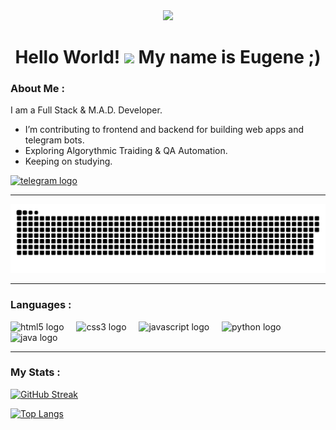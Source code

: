 <!--
## Hi there 👋

**unsigable/unsigable** is a ✨ _special_ ✨ repository because its `README.md` (this file) appears on your GitHub profile.

Here are some ideas to get you started:

- 🔭 I’m currently working on ...
- 🌱 I’m currently learning ...
- 👯 I’m looking to collaborate on ...
- 🤔 I’m looking for help with ...
- 💬 Ask me about ...
- 📫 How to reach me: ...
- 😄 Pronouns: ...
- ⚡ Fun fact: ...
-->

<div id="header" align="center">
  <img src="https://media.giphy.com/media/WUlplcMpOCEmTGBtBW/giphy.gif" width="250">
  <h1>Hello World! <img src="https://media.giphy.com/media/hvRJCLFzcasrR4ia7z/giphy.gif" width="40"> My name is Eugene ;)</h1>
</div>

### About Me :

I am a Full Stack & M.A.D. Developer.

- I’m contributing to frontend and backend for building web apps and telegram bots.
- Exploring Algorythmic Traiding & QA Automation.
- Keeping on studying.

<div>
  <a href="https://t.me/iverse_developer" target="_blank">
    <img src="https://img.shields.io/static/v1?message=Telegram&logo=telegram&label=&color=2CA5E0&logoColor=white&labelColor=&style=for-the-badge" height="25" alt="telegram logo"  />
  </a>
</div>


*****

<p align="center">
 <img width="600" src="assets/github-snake.svg" alt="snake"/>
</p>

*****

### Languages :

<div align="left">
  <img src="https://cdn.jsdelivr.net/gh/devicons/devicon/icons/html5/html5-original.svg" height="40" alt="html5 logo"  />
  <img width="12" />
  <img src="https://cdn.jsdelivr.net/gh/devicons/devicon/icons/css3/css3-original.svg" height="40" alt="css3 logo"  />
  <img width="12" />
  <img src="https://cdn.jsdelivr.net/gh/devicons/devicon/icons/javascript/javascript-original.svg" height="40" alt="javascript logo"  />
  <img width="12" />
  <img src="https://skillicons.dev/icons?i=py" height="40" alt="python logo"  />
  <img width="12" />
  <img src="https://skillicons.dev/icons?i=java" height="40" alt="java logo"  />
</div>

*****

### My Stats :
[![GitHub Streak](http://github-readme-streak-stats.herokuapp.com?user=unsigable&theme=dark&background=000000)](https://git.io/streak-stats)

[![Top Langs](https://github-readme-stats.vercel.app/api/top-langs/?username=unsigable&layout=compact&theme=vision-friendly-dark)](https://github.com/anuraghazra/github-readme-stats)

